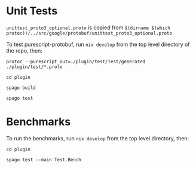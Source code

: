 # Unit Tests

`unittest_proto3_optional.proto` is copied from
`$(dirname $(which protoc))/../src/google/protobuf/unittest_proto3_optional.proto`

To test purescript-protobuf, run `nix develop` from the top level directory
of the repo, then:

```console
protoc --purescript_out=./plugin/test/Test/generated ./plugin/test/*.proto
```
```console
cd plugin
```
```console
spago build
```
```console
spago test
```

# Benchmarks

To run the benchmarks, run `nix develop` from the top level directory, then:

```console
cd plugin
```
```console
spago test --main Test.Bench
```

